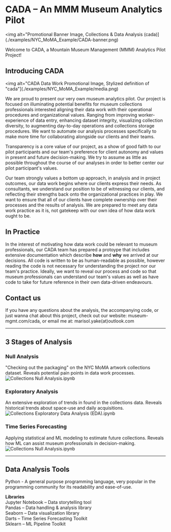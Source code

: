 # CADA – An MMM Museum Analytics Pilot
<img alt="Promotional Banner Image, Collections & Data Analysis (cada)](./examples/NYC_MoMA_Example/CADA-banner.png)

Welcome to CADA, a Mountain Museum Management (MMM) Analytics Pilot Project!

## Introducing CADA
<img alt="CADA Data Work Promotional Image, Stylized definition of "cada"](./examples/NYC_MoMA_Example/media.png)

We are proud to present our very own museum analytics pilot. Our project is focused on illuminating potential benefits for museum collections professionals interested aligning their data work with their operational procedures and organizational values. Ranging from improving worker-experience of data entry, enhancing dataset integrity, visualizing collection diversity, to augmenting day-to-day operations and collections storage procedures. We want to automate our analysis processes specifically to make more time for collaborating alongside our clients and their teams.

Transparency is a core value of our project, as a show of good faith to our pilot participants and our team's preference for client autonomy and values in present and future decision-making. We try to assume as little as possible throughout the course of our analyses in order to better center our pilot participant's values.

Our team strongly values a bottom up approach, in analysis and in project outcomes, our data work begins where our clients express their needs. As consultants, we understand our position to be of witnessing our clients, and reflecting their strengths back onto the organizational practices in play. We want to ensure that all of our clients have complete ownership over their processes and the results of analysis. We are prepared to meet any data work practice as it is, not gatekeep with our own idea of how data work ought to be.

## In Practice
In the interest of motivating how data work could be relevant to museum professionals, our CADA team has prepared a protoype that includes extensive documentation which describe **how** and **why** we arrived at our decisions. All code is written to be as human-readable as possible, however reading the code is not necessary for understanding the project nor our team's practice. Ideally, we want to reveal our process and code so that museum professionals can understand our team's values as well as have code to take for future reference in their own data-driven endeavours.

## Contact us
If you have any questions about the analysis, the accompanying code, or just wanna chat about this project, check out our website: museum-mgmt.com/cada, or email me at: marisol.yake(at)outlook.com

<!-- **Project (expected) durations:**
**Project (expected) costs:** -->
____
## 3 Stages of Analysis
### Null Analysis
"Checking out the packaging" on the NYC MoMA artwork collections dataset. Reveals potential pain points in data work processes.
<img alt="Collections Null Analysis.ipynb" href="./examples/NYC_MoMA_Example/Collections Null Analysis.ipynb">

### Exploratory Analysis
An extensive exploration of trends in found in the collections data. Reveals historical trends about space-use and daily acquisitions.
<img alt="Collections Exploratory Data Analysis (EDA).ipynb" href="./examples/NYC_MoMA_Example/Collections Null Analysis.ipynb">

### Time Series Forecasting
Applying statistical and ML modeling to estimate future collections. Reveals how ML can assist museum professionals in decision-making.
<img alt="Collections Null Analysis.ipynb" href="./examples/NYC_MoMA_Example/Collections Null Analysis.ipynb">
____
## Data Analysis Tools
Python - A general purpose programming language, very popular in the programming community for its readability and ease-of-use.

**Libraries**<br>
Jupyter Notebook – Data storytelling tool<br>
Pandas – Data handling & analysis library<br>
Seaborn – Data visualization library<br>
Darts – Time Series Forecasting Toolkit<br>
Sklearn – ML Pipeline Toolkit<br>

<!--
____
## License

-->
